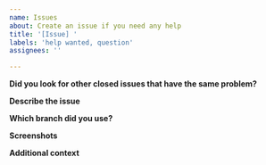```yaml
---
name: Issues
about: Create an issue if you need any help
title: '[Issue] '
labels: 'help wanted, question'
assignees: ''

---
```

**Did you look for other closed issues that have the same problem?**
<!--- It will be easier for us to solve your problem if there is less duplication of problems -->

**Describe the issue**
<!--- A clear and concise description of what the issue is. -->

**Which branch did you use?**
<!--- Stable branch / Development branch -->

**Screenshots**
<!--- If applicable, add screenshots to help explain your problem. -->

**Additional context**
<!--- Add any other context about the problem here. -->

